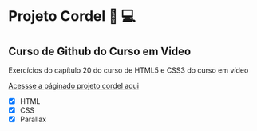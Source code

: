 # Projeto Cordel 🖖 💻
## Curso de Github do Curso em Video

Exercícios do capítulo 20 do curso de HTML5 e CSS3 do curso em vídeo

[Acessse a páginado projeto cordel aqui](https://boca3l.github.io/projeto-cordel/)

- [x] HTML
- [x] CSS
- [x] Parallax
